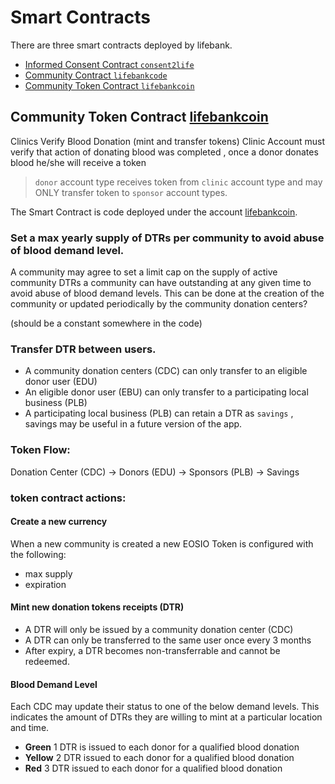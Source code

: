 # Smart Contracts

There are three smart contracts deployed by lifebank.  

  - [Informed Consent Contract `consent2life`](#informed-consent-contract-consent2life)
  - [Community Contract `lifebankcode`](#community-contract-lifebankcode)
  - [Community Token Contract `lifebankcoin`](#community-token-contract-lifebankcoin)




## Community Token Contract [lifebankcoin](https://github.com/eoscostarica/lifebank/tree/master/contracts/lifebankcoin)

Clinics Verify Blood Donation (mint and transfer tokens)
Clinic Account must verify that action of donating blood was completed , once a donor donates blood he/she will receive a token 

> `donor` account type receives token from `clinic` account type and may ONLY transfer token to `sponsor` account types.

The  Smart Contract is code deployed under the account [lifebankcoin](https://jungle.bloks.io/account/lifebankcoin).

### Set a max yearly supply of DTRs per community to avoid abuse of blood demand level.

A community may agree to set a limit cap on the supply of active community DTRs a community can have outstanding at any given time to avoid abuse of blood demand levels.  This can be done at the creation of the community or updated periodically by the community donation centers? 

(should be a constant somewhere in the code)

### Transfer DTR between users.

- A community donation centers (CDC) can only transfer to an eligible donor user (EDU)
- An eligible donor user (EBU) can only transfer to a participating local business (PLB)
- A participating local business (PLB) can retain a DTR as `savings` , savings may be useful in a future version of the app.

### Token Flow:

Donation Center (CDC) -> Donors (EDU) -> Sponsors (PLB) -> Savings

### token contract actions:

#### Create a new currency

When a new community is created a new EOSIO Token is configured with the following:

- max supply
- expiration

#### Mint new donation tokens receipts (DTR)

- A DTR will only be issued by a community donation center (CDC)
- A DTR can only be transferred to the same user once every 3 months
- After expiry, a DTR becomes non-transferrable and cannot be redeemed.

#### Blood Demand Level

Each CDC may update their status to one of the below demand levels. This indicates the amount of DTRs they are willing to mint at a particular location and time.

- **Green** 1 DTR is issued to each donor for a qualified blood donation
- **Yellow** 2 DTR issued to each donor for a qualified blood donation
- **Red** 3 DTR issued to each donor for a qualified blood donation
